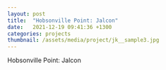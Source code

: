```yaml
---
layout: post
title:  "Hobsonville Point: Jalcon"
date:   2021-12-19 09:41:36 +1300
categories: projects
thumbnail: /assets/media/project/jk__sample3.jpg
---
```


Hobsonville Point: Jalcon